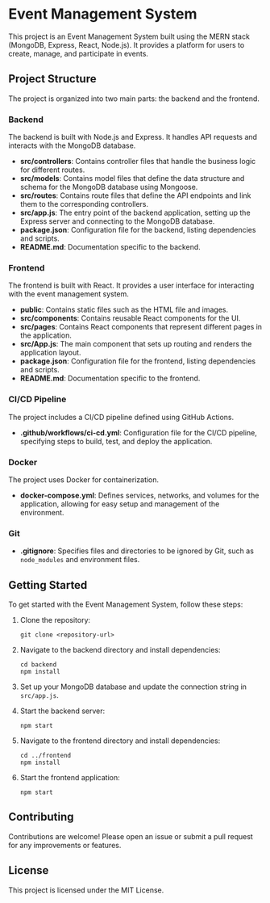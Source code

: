 # Event Management System

This project is an Event Management System built using the MERN stack (MongoDB, Express, React, Node.js). It provides a platform for users to create, manage, and participate in events.

## Project Structure

The project is organized into two main parts: the backend and the frontend.

### Backend

The backend is built with Node.js and Express. It handles API requests and interacts with the MongoDB database.

- **src/controllers**: Contains controller files that handle the business logic for different routes.
- **src/models**: Contains model files that define the data structure and schema for the MongoDB database using Mongoose.
- **src/routes**: Contains route files that define the API endpoints and link them to the corresponding controllers.
- **src/app.js**: The entry point of the backend application, setting up the Express server and connecting to the MongoDB database.
- **package.json**: Configuration file for the backend, listing dependencies and scripts.
- **README.md**: Documentation specific to the backend.

### Frontend

The frontend is built with React. It provides a user interface for interacting with the event management system.

- **public**: Contains static files such as the HTML file and images.
- **src/components**: Contains reusable React components for the UI.
- **src/pages**: Contains React components that represent different pages in the application.
- **src/App.js**: The main component that sets up routing and renders the application layout.
- **package.json**: Configuration file for the frontend, listing dependencies and scripts.
- **README.md**: Documentation specific to the frontend.

### CI/CD Pipeline

The project includes a CI/CD pipeline defined using GitHub Actions.

- **.github/workflows/ci-cd.yml**: Configuration file for the CI/CD pipeline, specifying steps to build, test, and deploy the application.

### Docker

The project uses Docker for containerization.

- **docker-compose.yml**: Defines services, networks, and volumes for the application, allowing for easy setup and management of the environment.

### Git

- **.gitignore**: Specifies files and directories to be ignored by Git, such as `node_modules` and environment files.

## Getting Started

To get started with the Event Management System, follow these steps:

1. Clone the repository:
   ```
   git clone <repository-url>
   ```

2. Navigate to the backend directory and install dependencies:
   ```
   cd backend
   npm install
   ```

3. Set up your MongoDB database and update the connection string in `src/app.js`.

4. Start the backend server:
   ```
   npm start
   ```

5. Navigate to the frontend directory and install dependencies:
   ```
   cd ../frontend
   npm install
   ```

6. Start the frontend application:
   ```
   npm start
   ```

## Contributing

Contributions are welcome! Please open an issue or submit a pull request for any improvements or features.

## License

This project is licensed under the MIT License.